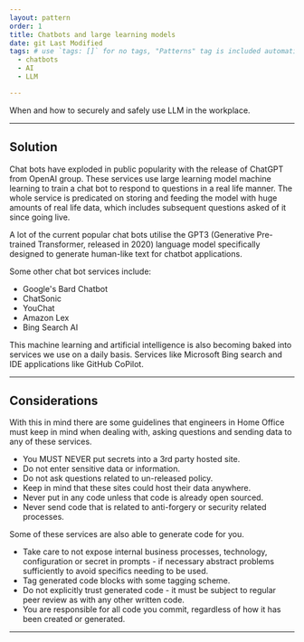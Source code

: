 ```yaml
---
layout: pattern
order: 1
title: Chatbots and large learning models
date: git Last Modified
tags: # use `tags: []` for no tags, "Patterns" tag is included automatically
  - chatbots
  - AI
  - LLM

---
```


<!-- Pattern description -->

When and how to securely and safely use LLM in the workplace.

<!-- 
# Notes on using links

Internal links need to follow this format:
[link text to internal page]({{ '/standards/writing-a-standard/' | url }})
Note the use of the `url` filter. This ensures the link is appended to the base URL of the webpage correctly.

External links follow standard markdown formatting:
[link text to external page](https://example.com)
-->

---

## Solution
Chat bots have exploded in public popularity with the release of ChatGPT from OpenAI group. 
These services use large learning model machine learning to train a chat bot to respond to questions in a real life manner.
The whole service is predicated on storing and feeding the model with huge amounts of real life data, which includes subsequent questions asked of it since going live.

A lot of the current popular chat bots utilise the GPT3 (Generative Pre-trained Transformer, released in 2020) language model specifically designed to generate human-like text for chatbot applications.

Some other chat bot services include:

- Google's Bard Chatbot
- ChatSonic 
- YouChat
- Amazon Lex
- Bing Search AI

This machine learning and artificial intelligence is also becoming baked into services we use on a daily basis.  Services like Microsoft Bing search and IDE applications like GitHub CoPilot.

---

## Considerations

With this in mind there are some guidelines that engineers in Home Office must keep in mind when dealing with, asking questions and sending data to any of these services.

- You MUST NEVER put secrets into a 3rd party hosted site.
- Do not enter sensitive data or information.
- Do not ask questions related to un-released policy.
- Keep in mind that these sites could host their data anywhere.
- Never put in any code unless that code is already open sourced.
- Never send code that is related to anti-forgery or security related processes.

Some of these services are also able to generate code for you. 

- Take care to not expose internal business processes, technology, configuration or secret in prompts - if necessary abstract problems sufficiently to avoid specifics needing to be used.
- Tag generated code blocks with some tagging scheme.
- Do not explicitly trust generated code - it must be subject to regular peer review as with any other written code.
- You are responsible for all code you commit, regardless of how it has been created or generated.

---

